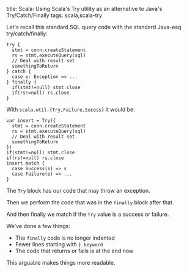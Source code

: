 title: Scala: Using Scala's Try utility as an alternative to Java's Try/Catch/Finally
tags: scala,scala-try

Let's recall this standard SQL query code with the standard Java-esq try/catch/finally:

    try {
      stmt = conn.createStatement
      rs = stmt.executeQuery(sql)
      // Deal with result set
      somethingToReturn
    } catch {
      case e: Exception => ...
    } finally {
      if(stmt!=null) stmt.close
      if(rs!=null) rs.close  
    }

With `scala.util.{Try,Failure,Sucess}` it would be:

    var insert = Try({
      stmt = conn.createStatement
      rs = stmt.executeQuery(sql)
      // Deal with result set
      somethingToReturn
    })
    if(stmt!=null) stmt.close
    if(rs!=null) rs.close  
    insert match {
      case Success(s) => s
      case Failure(e) => ...
    }

The `Try` block has our code that may throw an exception.

Then we perform the code that was in the `finally` block after that.

And then finally we match if the `Try` value is a success or failure.

We've done a few things:

* The `finally` code is no longer indented
* Fewer lines starting with `} keyword`
* The code that returns or fails is at the end now

This arguable makes things more readable.
